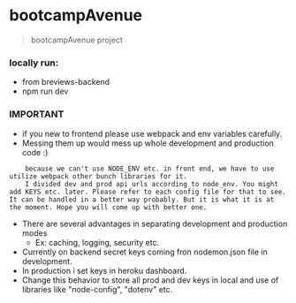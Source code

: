 # bootcampAvenue

> bootcampAvenue project

### locally run:
- from breviews-backend
- npm run dev

### IMPORTANT
- if you new to frontend please use webpack and env variables carefully.
- Messing them up would mess up whole development and production code :)

``` In general currently we have 3 webpack config files on front end.
    because we can't use NODE_ENV etc. in front end, we have to use utilize webpack other bunch libraries for it. 
    I divided dev and prod api urls according to node_env. You might add KEYS etc. later. Please refer to each config file for that to see. It can be handled in a better way probably. But it is what it is at the moment. Hope you will come up with better one.
```
- There are several advantages in separating development and production modes
    - Ex: caching, logging, security etc.
- Currently on backend secret keys coming fron nodemon.json file in development.
- In production i set keys in heroku dashboard.
- Change this behavior to store all prod and dev keys in local and use of libraries like "node-config", "dotenv" etc.



